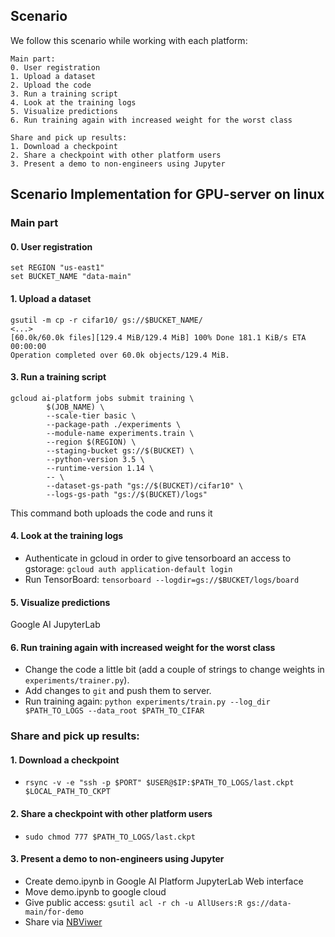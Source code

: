 ## Scenario
We follow this scenario while working with each platform:
```
Main part:
0. User registration
1. Upload a dataset
2. Upload the code
3. Run a training script
4. Look at the training logs
5. Visualize predictions
6. Run training again with increased weight for the worst class

Share and pick up results:
1. Download a checkpoint
2. Share a checkpoint with other platform users
3. Present a demo to non-engineers using Jupyter
```


## Scenario Implementation for **GPU-server on linux**

### Main part

#### 0. User registration
```
set REGION "us-east1"
set BUCKET_NAME "data-main"
```

#### 1. Upload a dataset
```
gsutil -m cp -r cifar10/ gs://$BUCKET_NAME/
<...>
[60.0k/60.0k files][129.4 MiB/129.4 MiB] 100% Done 181.1 KiB/s ETA 00:00:00   
Operation completed over 60.0k objects/129.4 MiB.
```


#### 3. Run a training script
```
gcloud ai-platform jobs submit training \
	    $(JOB_NAME) \
	    --scale-tier basic \
	    --package-path ./experiments \
	    --module-name experiments.train \
	    --region $(REGION) \
	    --staging-bucket gs://$(BUCKET) \
	    --python-version 3.5 \
	    --runtime-version 1.14 \
	    -- \
	    --dataset-gs-path "gs://$(BUCKET)/cifar10" \
	    --logs-gs-path "gs://$(BUCKET)/logs"
```
This command both uploads the code and runs it 

#### 4. Look at the training logs
* Authenticate in gcloud in order to give tensorboard an access to gstorage: `gcloud auth application-default login`
* Run TensorBoard: `tensorboard --logdir=gs://$BUCKET/logs/board`


#### 5. Visualize predictions
Google AI JupyterLab

#### 6. Run training again with increased weight for the worst class
* Change the code a little bit (add a couple of strings to change weights in `experiments/trainer.py`).
* Add changes to `git` and push them to server.
* Run training again: `python experiments/train.py --log_dir $PATH_TO_LOGS --data_root $PATH_TO_CIFAR`

### Share and pick up results:

#### 1. Download a checkpoint
* `rsync -v -e "ssh -p $PORT" $USER@$IP:$PATH_TO_LOGS/last.ckpt $LOCAL_PATH_TO_CKPT`


#### 2. Share a checkpoint with other platform users
* `sudo chmod 777 $PATH_TO_LOGS/last.ckpt`


#### 3. Present a demo to non-engineers using Jupyter
* Create demo.ipynb in Google AI Platform JupyterLab Web interface
* Move demo.ipynb to google cloud
* Give public access: `gsutil acl -r ch -u AllUsers:R gs://data-main/for-demo`
* Share via [NBViwer](https://nbviewer.jupyter.org/urls/data-main.storage.googleapis.com/for-demo/demo.ipynb) 
